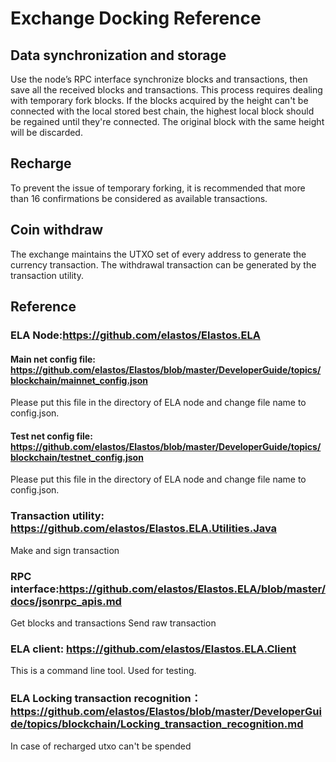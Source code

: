 # Exchange Docking Reference
## Data synchronization and storage
Use the node’s RPC interface synchronize blocks and transactions, then save all the received blocks and transactions.
This process requires dealing with temporary fork blocks. If the blocks acquired by the height can't be connected with the local stored best chain, the highest local block should be regained until they're connected. The original block with the same height will be discarded.

## Recharge
To prevent the issue of temporary forking, it is recommended that more than 16 confirmations be considered as available transactions.

## Coin withdraw
The exchange maintains the UTXO set of every address to generate the currency transaction. The withdrawal transaction can be generated by the transaction utility.

## Reference
### ELA Node:https://github.com/elastos/Elastos.ELA
#### Main net config file: https://github.com/elastos/Elastos/blob/master/DeveloperGuide/topics/blockchain/mainnet_config.json
Please put this file in the directory of ELA node and change file name to config.json.
#### Test net config file: https://github.com/elastos/Elastos/blob/master/DeveloperGuide/topics/blockchain/testnet_config.json
Please put this file in the directory of ELA node and change file name to config.json.
### Transaction utility: https://github.com/elastos/Elastos.ELA.Utilities.Java
Make and sign transaction
### RPC interface:https://github.com/elastos/Elastos.ELA/blob/master/docs/jsonrpc_apis.md
Get blocks and transactions
Send raw transaction
### ELA client: https://github.com/elastos/Elastos.ELA.Client
This is a command line tool. Used for testing.
### ELA Locking transaction recognition：https://github.com/elastos/Elastos/blob/master/DeveloperGuide/topics/blockchain/Locking_transaction_recognition.md
In case of recharged utxo can't be spended
